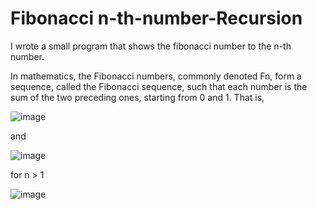 # Fibonacci n-th-number-Recursion
I wrote a small program that shows the fibonacci number to the n-th number.



In mathematics, the Fibonacci numbers, commonly denoted Fn, form a sequence, called the Fibonacci sequence, such that each number is the sum of the two preceding ones, starting from 0 and 1. That is,

![image](https://user-images.githubusercontent.com/73262708/111382077-ce5fa580-86a6-11eb-80e3-53a145a52dcf.png)

and

![image](https://user-images.githubusercontent.com/73262708/111382119-db7c9480-86a6-11eb-8ca2-85b675807868.png)

for n > 1


![image](https://user-images.githubusercontent.com/73262708/111382184-ef27fb00-86a6-11eb-9dcc-0dc2315be608.png)



